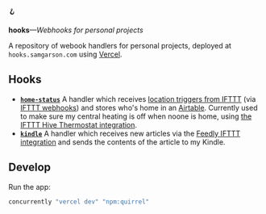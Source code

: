 🪝

**hooks**_—Webhooks for personal projects_

A repository of webook handlers for personal projects, deployed at `hooks.samgarson.com` using [Vercel](https://vercel.com).

## Hooks

- [**`home-status`**](api/home-status/index.ts) A handler which receives [location triggers from IFTTT](https://ifttt.com/location) (via [IFTTT webhooks](https://ifttt.com/maker_webhooks)) and stores who's home in an [Airtable](https://airtable.com/). Currently used to make sure my central heating is off when noone is home, using [the IFTTT Hive Thermostat integration](https://ifttt.com/hive_active_heating).
- [**`kindle`**](api/kindle/index.ts) A handler which receives new articles via the [Feedly IFTTT integration](https://ifttt.com/feedly) and sends the contents of the article to my Kindle.

## Develop

Run the app:
```sh
concurrently "vercel dev" "npm:quirrel"
```
